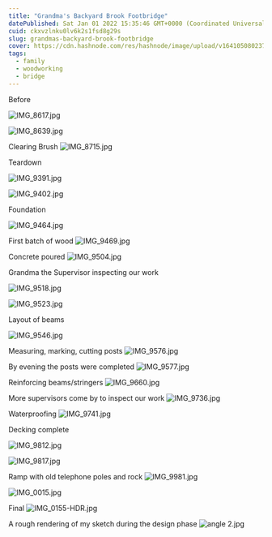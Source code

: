```yaml
---
title: "Grandma's Backyard Brook Footbridge"
datePublished: Sat Jan 01 2022 15:35:46 GMT+0000 (Coordinated Universal Time)
cuid: ckxvzlnku0lv6k2s1fsd8g29s
slug: grandmas-backyard-brook-footbridge
cover: https://cdn.hashnode.com/res/hashnode/image/upload/v1641050802374/t0hm6gli7.jpeg
tags:
  - family
  - woodworking
  - bridge
---
```


Before

![IMG_8617.jpg](https://cdn.hashnode.com/res/hashnode/image/upload/v1641050802374/t0hm6gli7.jpeg)

![IMG_8639.jpg](https://cdn.hashnode.com/res/hashnode/image/upload/v1641050835957/lUEfYmP1_.jpeg)

Clearing Brush
![IMG_8715.jpg](https://cdn.hashnode.com/res/hashnode/image/upload/v1641050848617/sa8uhC-ql.jpeg)

Teardown

![IMG_9391.jpg](https://cdn.hashnode.com/res/hashnode/image/upload/v1641050889559/sDDzjcrpo.jpeg)

![IMG_9402.jpg](https://cdn.hashnode.com/res/hashnode/image/upload/v1641050894634/FuqGg7qHu.jpeg)

Foundation

![IMG_9464.jpg](https://cdn.hashnode.com/res/hashnode/image/upload/v1641050930419/A1s4QNVgK.jpeg)

First batch of wood
![IMG_9469.jpg](https://cdn.hashnode.com/res/hashnode/image/upload/v1641050939613/WPI-XmZ-R.jpeg)

Concrete poured
![IMG_9504.jpg](https://cdn.hashnode.com/res/hashnode/image/upload/v1641050965768/bfpMIC5DMH.jpeg)

Grandma the Supervisor inspecting our work

![IMG_9518.jpg](https://cdn.hashnode.com/res/hashnode/image/upload/v1641050988861/uItQcXltI.jpeg)

![IMG_9523.jpg](https://cdn.hashnode.com/res/hashnode/image/upload/v1641050995309/6gxVhVeV4.jpeg)

Layout of beams

![IMG_9546.jpg](https://cdn.hashnode.com/res/hashnode/image/upload/v1641051030861/zQIvqbLp5.jpeg)

Measuring, marking, cutting posts
![IMG_9576.jpg](https://cdn.hashnode.com/res/hashnode/image/upload/v1641051063254/pC4ordMfLZ.jpeg)

By evening the posts were completed
![IMG_9577.jpg](https://cdn.hashnode.com/res/hashnode/image/upload/v1641051084366/zQ2x3O-NA.jpeg)

Reinforcing beams/stringers
![IMG_9660.jpg](https://cdn.hashnode.com/res/hashnode/image/upload/v1641051130022/K3z5M4DlT.jpeg)

More supervisors come by to inspect our work
![IMG_9736.jpg](https://cdn.hashnode.com/res/hashnode/image/upload/v1641051183892/_bd5Ng4Zc.jpeg)

Waterproofing
![IMG_9741.jpg](https://cdn.hashnode.com/res/hashnode/image/upload/v1641051204122/hqPaqZXoS.jpeg)

Decking complete

![IMG_9812.jpg](https://cdn.hashnode.com/res/hashnode/image/upload/v1641051253281/ziA5LiTMo.jpeg)

![IMG_9817.jpg](https://cdn.hashnode.com/res/hashnode/image/upload/v1641051269710/8xEiVX9C6.jpeg)

Ramp with old telephone poles and rock
![IMG_9981.jpg](https://cdn.hashnode.com/res/hashnode/image/upload/v1641051298284/Yi5AQaZoi.jpeg)

![IMG_0015.jpg](https://cdn.hashnode.com/res/hashnode/image/upload/v1641051443569/AKjfCGNMw.jpeg)

Final
![IMG_0155-HDR.jpg](https://cdn.hashnode.com/res/hashnode/image/upload/v1641051471050/7E7JT1uE6.jpeg)

A rough rendering of my sketch during the design phase
![angle 2.jpg](https://cdn.hashnode.com/res/hashnode/image/upload/v1641051472790/w9G5T6LV5.jpeg)
